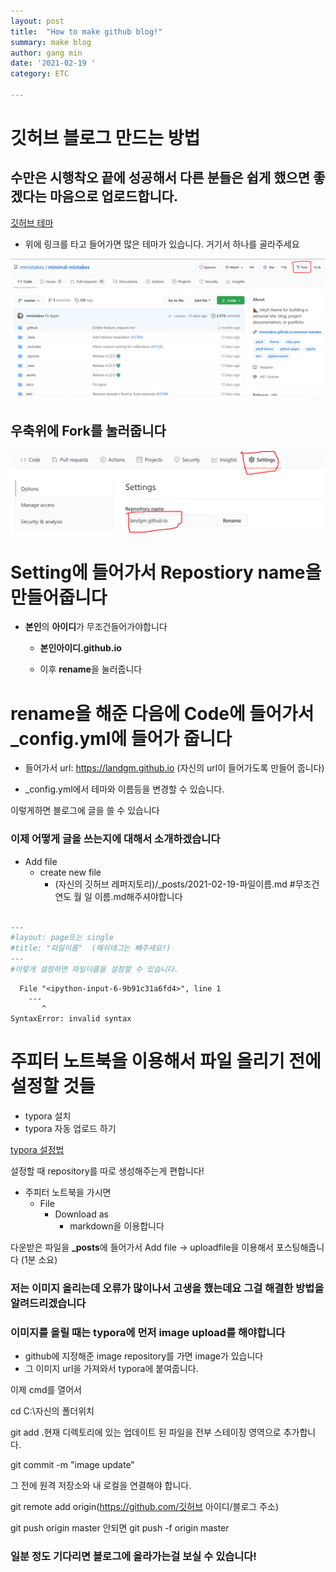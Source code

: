 ```yaml
---
layout: post
title:  "How to make github blog!"
summary: make blog
author: gang min
date: '2021-02-19 '
category: ETC

---
```


# 깃허브 블로그 만드는 방법

## 수만은 시행착오 끝에 성공해서 다른 분들은 쉽게 했으면 좋겠다는 마음으로 업로드합니다.

[깃허브 테마](https://github.com/topics/jekyll-theme)

* 위에 링크를 타고 들어가면 많은 테마가 있습니다. 거기서 하나를 골라주세요

![참고](https://github.com/landgm/image/blob/master/img/20210219_210313.png?raw=true)



## 우축위에 Fork를 눌러줍니다

![참고2](https://github.com/landgm/image/blob/master/img/20210219_210603.png?raw=true)



# **Setting**에 들어가서 Repostiory name을 만들어줍니다

* **본인**의 **아이디**가 무조건들어가야합니다

    * **본인아이디.github.io**

    * 이후 **rename**을 눌러줍니다

# rename을 해준 다음에 Code에 들어가서 _config.yml에 들어가 줍니다

* 들어가서 url: https://landgm.github.io (자신의 url이 들어가도록 만들어 줍니다)

* _config.yml에서 테마와 이름등을 변경할 수 있습니다.

 이렇게하면 블로그에 글을 쓸 수 있습니다


### 이제 어떻게 글을 쓰는지에 대해서 소개하겠습니다

* Add file
    * create new file
        * (자신의 깃허브 레퍼지토리)/_posts/2021-02-19-파일이름.md  #무조건 연도 월 일 이름.md해주셔야합니다


```python

---
#layout: page또는 single
#title: "파일이름"  (해쉬태그는 빼주세요!)
---
#이렇게 설정하면 파일이름을 설정할 수 있습니다.
```


      File "<ipython-input-6-9b91c31a6fd4>", line 1
        ---
           ^
    SyntaxError: invalid syntax



# 주피터 노트북을 이용해서 파일 올리기 전에 설정할 것들
 * typora 설치
  * typora 자동 업로드 하기

[typora 설정법](https://taeuk-gang.github.io/wiki/Typora%20%EC%8B%A0%EA%B8%B0%EB%8A%A5%20-%20%EC%9D%B4%EB%AF%B8%EC%A7%80%20%EC%9E%90%EB%8F%99%20%EC%97%85%EB%A1%9C%EB%93%9C/)

설정할 때 repository를 따로 생성해주는게 편합니다!

* 주피터 노트북을 가시면 
   * File
       * Download as
           * markdown을 이용합니다

다운받은 파일을 **_posts**에 들어가서 Add file -> uploadfile을 이용해서 포스팅해줍니다 (1분 소요)

### 저는 이미지 올리는데 오류가 많이나서 고생을 했는데요 그걸 해결한 방법을 알려드리겠습니다

### 이미지를 올릴 때는 typora에 먼저 image upload를 해야합니다 

   * github에 지정해준 image repository를 가면 image가 있습니다
   * 그 이미지 url을 가져와서 typora에 붙여줍니다.

이제 cmd를 열어서

cd C:\자신의 폴더위치

git add .현재 디렉토리에 있는 업데이트 된 파일을 전부 스테이징 영역으로 추가합니다.

git commit -m "image update"

그 전에 원격 저장소와 내 로컬을 연결해야 합니다.

git remote add origin(https://github.com/깃허브 아이디/블로그 주소)

git push origin master 안되면  git push -f origin master


### 일분 정도 기다리면 블로그에 올라가는걸 보실 수 있습니다!


```python

```
